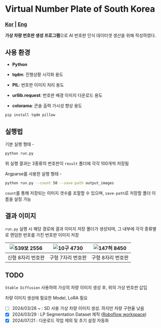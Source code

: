 # Virtual Number Plate of South Korea

### [Kor](README.md) | [Eng](README_eng.md)



**가상 차량 번호판 생성 프로그램**으로 AI 번호판 인식 데이터셋 생산을 위해 작성하였다.



## 사용 환경

- **Python**

- **tqdm**: 진행상황 시각화 용도 
- **PIL**: 번호판 이미지 처리 용도
- **urllib.request**: 번호판 배경 이미지 다운로드 용도
- **colorama**: 콘솔 출력 가시성 향상 용도



```bash
pip install tqdm pillow
```





## 실행법

기본 실행 형태 -

```bash
python run.py
```

위 실행 결과는 3종류의 번호판이 `result` 폴더에 각각 100개씩 저장됨



Argparse를 사용한 실행 형태 - 

```bash
python run.py --count 50 --save-path output_images
```

`count`를 통해 저장되는 이미지 갯수를 조절할 수 있으며, `save-path`로 저장할 폴더 이름을 설정 가능





## 결과 이미지

`run.py` 실행 시 해당 경로에 결과 이미지 저장 폴더가 생성되며, 그 내부에 각각 종류별로 랜덤한 번호를 가진 번호판 이미지 저장

| ![539보 2556](https://user-images.githubusercontent.com/45455262/234182656-eb640ab9-f48d-474b-9432-868a9c1b6ac8.png) | ![10구 4730](https://user-images.githubusercontent.com/45455262/234182518-3220eb12-6ffa-4e67-bac8-92aeb5d188c5.png) | ![147허 8450](https://user-images.githubusercontent.com/45455262/234182677-c3e624ed-cf1f-4d37-a539-99c5b31627e0.png) |
| :--------------------------------------: | :--------------------------------------: | :--------------------------------------: |
|                신형 8자리 번호판                |                구형 7자리 번호판                |                구형 8자리 번호판                |





## TODO

`Stable Diffusion` 사용하여 가상의 차량 이미지 생성 후, 위의 가상 번호판 삽입

차량 이미지 생성에 필요한 Model, LoRA 필요

 

- [ ] 2024/03/28 ~ : SD 사용 가상 차량 이미지 생성. 하지만 차량 구현율 낮음
- [x] 2024/03/29 : LP Segmentation Dataset 제작 ([Roboflow workspace](https://app.roboflow.com/jongjin-ohknife/lpr_seg/1))
- [x] 2024/07/21 : 다운로드 작업 제외 및 초기 설정 자동화
